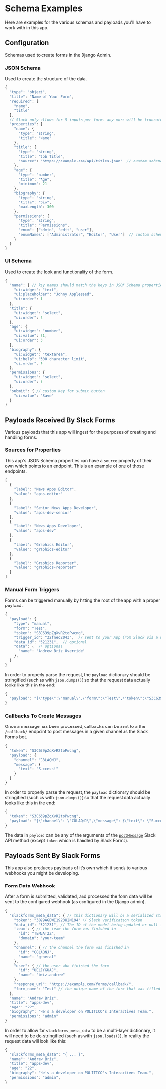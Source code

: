 # Schema Examples

Here are examples for the various schemas and payloads you'll have to work with in this app.

## Configuration

Schemas used to create forms in the Django Admin.

### JSON Schema

Used to create the structure of the data.

```javascript
{
  "type": "object",
  "title": "Name of Your Form",
  "required": [
    "name",
    "title"
  ],
  // Slack only allows for 5 inputs per form, any more will be truncated
  "properties": {
    "name": {
      "type": "string",
      "title": "Name"
    },
    "title": {
      "type": "string",
      "title": "Job Title",
      "source": "https://example.com/api/titles.json"  // custom schema keyword for this app
    },
    "age": {
      "type": "number",
      "title": "Age",
      "minimum": 21
    },
    "biography": {
      "type": "string",
      "title": "Bio",
      "maxLength": 300
    },
    "permissions": {
      "type": "string",
      "title": "Permissions",
      "enum": ["admin", "edit", "user"],
      "enumNames": ["Administrator", "Editor", "User"]  // custom schema keyword for this app
    }
  }
}
```

### UI Schema

Used to create the look and functionality of the form.

```javascript
{
  "name": { // key names should match the keys in JSON Schema properties
    "ui:widget": "text",
    "ui:placeholder": "Johny Appleseed",
    "ui:order": 1
  },
  "title": {
    "ui:widget": "select",
    "ui:order": 2
  },
  "age": {
    "ui:widget": "number",
    "ui:value": 21,
    "ui:order": 3
  },
  "biography": {
    "ui:widget": "textarea",
    "ui:help": "300 character limit",
    "ui:order": 4
  },
  "permissions": {
    "ui:widget": "select",
    "ui:order": 5
  },
  "submit": { // custom key for submit button
    "ui:value": "Save"
  }
}
```

## Payloads Received By Slack Forms

Various payloads that this app will ingest for the purposes of creating and handling forms.

### Sources for Properties
This app's JSON Schema properties can have a `source` property of their own which points to an endpoint. This is an example of one of those endpoints.

```javascript
[
  {
    "label": "News Apps Editor",
    "value": "apps-editor"
  },
  {
    "label": "Senior News Apps Developer",
    "value": "apps-dev-senior"
  },
  {
    "label": "News Apps Developer",
    "value": "apps-dev"
  },
  {
    "label": "Graphics Editor",
    "value": "graphics-editor"
  },
  {
    "label": "Graphics Reporter",
    "value": "graphics-reporter"
  }
]
```

### Manual Form Triggers
Forms can be triggered manually by hitting the root of the app with a proper payload.

```javascript
{
  "payload": {
    "type": "manual",
    "form": "Test",
    "token": "S3C639pZqXvR2toPwcng",
    "trigger_id": "32fneo2043",  // sent to your App from Slack via a user action
    "data_id": "321231",  // optional
    "data": {  // optional
      "name": "Andrew Briz Override"
    },
  }
}
```

In order to properly parse the request, the `payload` dictionary should be stringified (such as with `json.dumps()`) so that the request data actually looks like this in the end:

```javascript
{
  "payload": "{\"type\":\"manual\",\"form\":\"Test\",\"token\":\"S3C639pZqXvR2toPwcng\",\"trigger_id\":\"32fneo2043\",\"data_id\":\"321231\",\"data\":{\"name\":\"Andrew Briz Override\"}}"
}
```


### Callbacks To Create Messages
Once a message has been processed, callbacks can be sent to a the `/callback/` endpoint to post messages in a given channel as the Slack Forms bot.

```javascript
{
  "token": "S3C639pZqXvR2toPwcng",
  "payload": {
    "channel": "C8LAQNJ",
    "message": {
      "text": "Success!"
    }
  }
}
```

In order to properly parse the request, the `payload` dictionary should be stringified (such as with `json.dumps()`) so that the request data actually looks like this in the end:

```javascript
{
  "token": "S3C639pZqXvR2toPwcng",
  "payload": "{\"channel\": \"C8LAQNJ\",\"message\": {\"text\": \"Success!\"}"
}
```

The data in `payload` can be any of the arguments of the [`postMessage`](https://api.slack.com/methods/chat.postMessage) Slack API method (except `token` which is handled by Slack Forms).

## Payloads Sent By Slack Forms

This app also produces payloads of it's own which it sends to various webhooks you might be developing.

### Form Data Webhook

After a form is submitted, validated, and processed the form data will be sent to the configured webhook (as configured in the Django admin).

```javascript
{
  "slackforms_meta_data": { // this dictionary will be a serialized string
    "token": "3829AGBWI1923H2N194" // Slack verification token
    "data_id": "321231", // The ID of the model being updated or null in POST requests
    "team": { // the team the form was finished in
      "id": "TEMGAT2Z",
      "domain": "your-team"
    },
    "channel": { // the channel the form was finished in
      "id": "C8LAQNJ",
      "name": "general"
    },
    "user": { // the user who finished the form
      "id": "UELJYGUAJ",
      "name": "briz.andrew"
    },
    "response_url": "https://example.com/forms/callback/",
    "form_name": "Test" // the unique name of the form that was filled out
  },
  "name": "Andrew Briz",
  "title": "apps-dev",
  "age": "22",
  "biography": "He's a developer on POLITICO's Interactives Team.",
  "permissions": "admin"
}
```

In order to allow for `slackforms_meta_data` to be a multi-layer dictionary, it will need to be  de-stringified (such as with `json.loads()`). In reality the request data will look like this:

```javascript
{
  "slackforms_meta_data": "{ ... }",
  "name": "Andrew Briz",
  "title": "apps-dev",
  "age": "22",
  "biography": "He's a developer on POLITICO's Interactives Team.",
  "permissions": "admin",
}
```
